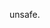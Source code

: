 unsafe.
<!---
yumsha/yumsha is a ✨ special ✨ repository because its `README.md` (this file) appears on your GitHub profile.
You can click the Preview link to take a look at your changes.
--->
